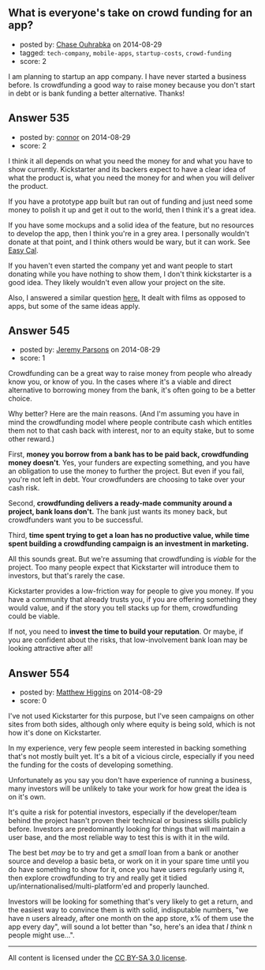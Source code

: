 ## What is everyone's take on crowd funding for an app?

- posted by: [Chase Ouhrabka](https://stackexchange.com/users/4956076/chase-ouhrabka) on 2014-08-29
- tagged: `tech-company`, `mobile-apps`, `startup-costs`, `crowd-funding`
- score: 2

I am planning to startup an app company. I have never started a business before. Is crowdfunding a good way to raise money because you don't start in debt or is bank funding a better alternative. Thanks!


## Answer 535

- posted by: [connor](https://stackexchange.com/users/392995/connor) on 2014-08-29
- score: 2

<p>I think it all depends on what you need the money for and what you have to show currently. Kickstarter and its backers expect to have a clear idea of what the product is, what you need the money for and when you will deliver the product.</p>

<p>If you have a prototype app built but ran out of funding and just need some money to polish it up and get it out to the world, then I think it's a great idea.</p>

<p>If you have some mockups and a solid idea of the feature, but no resources to develop the app, then I think you're in a grey area. I personally wouldn't donate at that point, and I think others would be wary, but it can work. See <a href="https://www.kickstarter.com/projects/166992776/easy-cal-ios-calendar-application" rel="nofollow noreferrer">Easy Cal</a>.</p>

<p>If you haven't even started the company yet and want people to start donating while you have nothing to show them, I don't think kickstarter is a good idea. They likely wouldn't even allow your project on the site.</p>

<p>Also, I answered a similar question <a href="https://startups.stackexchange.com/questions/136/when-is-using-a-fundraising-site-such-as-indiegogo-or-kickstarter-appropriate">here.</a> It dealt with films as opposed to apps, but some of the same ideas apply.</p>



## Answer 545

- posted by: [Jeremy Parsons](https://stackexchange.com/users/497810/jeremy-parsons) on 2014-08-29
- score: 1

Crowdfunding can be a great way to raise money from people who already know you, or know of you. In the cases where it's a viable and direct alternative to borrowing money from the bank, it's often going to be a better choice.

Why better? Here are the main reasons. (And I'm assuming you have in mind the crowdfunding model where people contribute cash which entitles them not to that cash back with interest, nor to an equity stake, but to some other reward.)

First, **money you borrow from a bank has to be paid back, crowdfunding money doesn't**. Yes, your funders are expecting something, and you have an obligation to use the money to further the project. But even if you fail, you're not left in debt. Your crowdfunders are choosing to take over your cash risk.

Second, **crowdfunding delivers a ready-made community around a project, bank loans don't.** The bank just wants its money back, but crowdfunders want you to be successful.

Third, **time spent trying to get a loan has no productive value, while time spent building a crowdfunding campaign is an investment in marketing.**

All this sounds great. But we're assuming that crowdfunding is *viable* for the project. Too many people expect that Kickstarter will introduce them to investors, but that's rarely the case. 

Kickstarter provides a low-friction way for people to give you money. If you have a community that already trusts you, if you are offering something they would value, and if the story you tell stacks up for them, crowdfunding could be viable. 

If not, you need to **invest the time to build your reputation**. Or maybe, if you are confident about the risks, that low-involvement bank loan may be looking attractive after all!


## Answer 554

- posted by: [Matthew Higgins](https://stackexchange.com/users/439334/matthew-higgins) on 2014-08-29
- score: 0

I've not used Kickstarter for this purpose, but I've seen campaigns on other sites from both sides, although only where equity is being sold, which is not how it's done on Kickstarter.

In my experience, very few people seem interested in backing something that's not mostly built yet. It's a bit of a vicious circle, especially if you need the funding for the costs of developing something.

Unfortunately as you say you don't have experience of running a business, many investors will be unlikely to take your work for how great the idea is on it's own.

It's quite a risk for potential investors, especially if the developer/team behind the project hasn't proven their technical or business skills publicly before. Investors are predominantly looking for things that will maintain a user base, and the most reliable way to test this is with it in the wild.

The best bet *may* be to try and get a *small* loan from a bank or another source and develop a basic beta, or work on it in your spare time until you do have something to show for it, once you have users regularly using it, then explore crowdfunding to try and really get it tidied up/internationalised/multi-platform'ed and properly launched. 

Investors will be looking for something that's very likely to get a return, and the easiest way to convince them is with solid, indisputable numbers, "we have n users already, after one month on the app store, x% of them use the app every day", will sound a lot better than "so, here's an idea that *I think* n people might use...".



---

All content is licensed under the [CC BY-SA 3.0 license](https://creativecommons.org/licenses/by-sa/3.0/).
